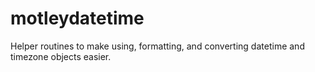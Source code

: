 # motleydatetime
Helper routines to make using, formatting, and converting datetime and timezone objects easier.
